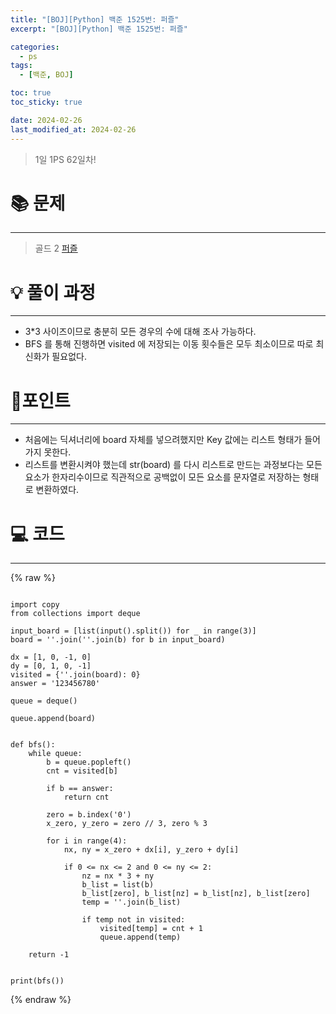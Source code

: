 ```yaml
---
title: "[BOJ][Python] 백준 1525번: 퍼즐"
excerpt: "[BOJ][Python] 백준 1525번: 퍼즐"

categories:
  - ps
tags:
  - [백준, BOJ]

toc: true
toc_sticky: true

date: 2024-02-26
last_modified_at: 2024-02-26
---
```


> 1일 1PS 62일차!

# 📚 문제

---

> 골드 2
> [퍼즐](https://www.acmicpc.net/problem/1525)

# 💡 풀이 과정

---

- 3*3 사이즈이므로 충분히 모든 경우의 수에 대해 조사 가능하다. 
- BFS 를 통해 진행하면 visited 에 저장되는 이동 횟수들은 모두 최소이므로 따로 최신화가 필요없다. 


# 📌포인트

---

- 처음에는 딕셔너리에 board 자체를 넣으려했지만 Key 값에는 리스트 형태가 들어가지 못한다.
- 리스트를 변환시켜야 했는데 str(board) 를 다시 리스트로 만드는 과정보다는 모든 요소가 한자리수이므로 직관적으로 공백없이 모든 요소를 문자열로 저장하는 형태로 변환하였다. 

# 💻 코드

---

{% raw %}

```

import copy
from collections import deque

input_board = [list(input().split()) for _ in range(3)]
board = ''.join(''.join(b) for b in input_board)

dx = [1, 0, -1, 0]
dy = [0, 1, 0, -1]
visited = {''.join(board): 0}
answer = '123456780'

queue = deque()

queue.append(board)


def bfs():
    while queue:
        b = queue.popleft()
        cnt = visited[b]

        if b == answer:
            return cnt

        zero = b.index('0')
        x_zero, y_zero = zero // 3, zero % 3

        for i in range(4):
            nx, ny = x_zero + dx[i], y_zero + dy[i]

            if 0 <= nx <= 2 and 0 <= ny <= 2:
                nz = nx * 3 + ny
                b_list = list(b)
                b_list[zero], b_list[nz] = b_list[nz], b_list[zero]
                temp = ''.join(b_list)

                if temp not in visited:
                    visited[temp] = cnt + 1
                    queue.append(temp)

    return -1


print(bfs())

```

{% endraw %}
